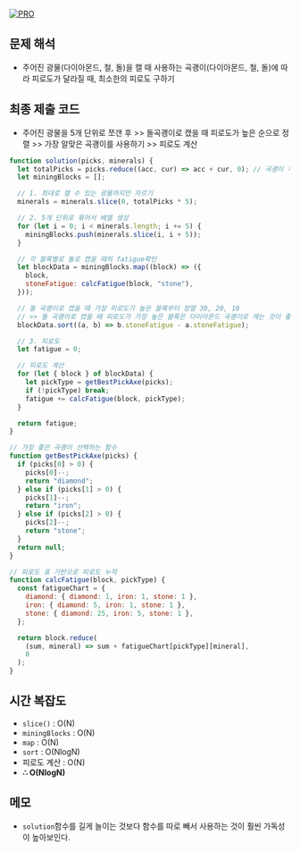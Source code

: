 [![PRO]][Link]

## 문제 해석

- 주어진 광물(다이아몬드, 철, 돌)을 캘 때 사용하는 곡괭이(다이아몬드, 철, 돌)에 따라 피로도가 달라질 때, 최소한의 피로도 구하기

## 최종 제출 코드

- 주어진 광물을 5개 단위로 쪼갠 후 >> 돌곡괭이로 캤을 때 피로도가 높은 순으로 정렬 >> 가장 알맞은 곡괭이를 사용하기 >> 피로도 계산

```js
function solution(picks, minerals) {
  let totalPicks = picks.reduce((acc, cur) => acc + cur, 0); // 곡괭이 개수
  let miningBlocks = [];

  // 1. 최대로 캘 수 있는 광물까지만 자르기
  minerals = minerals.slice(0, totalPicks * 5);

  // 2. 5개 단위로 묶어서 배열 생성
  for (let i = 0; i < minerals.length; i += 5) {
    miningBlocks.push(minerals.slice(i, i + 5));
  }

  // 각 블록별로 돌로 캤을 때의 fatigue확인
  let blockData = miningBlocks.map((block) => ({
    block,
    stoneFatigue: calcFatigue(block, "stone"),
  }));

  // 돌 곡괭이로 캤을 때 가장 피로도가 높은 블록부터 정렬 30, 20, 10
  // >> 돌 곡괭이로 캤을 때 피로도가 가장 높은 블록은 다이아몬드 곡괭이로 캐는 것이 좋음
  blockData.sort((a, b) => b.stoneFatigue - a.stoneFatigue);

  // 3. 피로도
  let fatigue = 0;

  // 피로도 계산
  for (let { block } of blockData) {
    let pickType = getBestPickAxe(picks);
    if (!pickType) break;
    fatigue += calcFatigue(block, pickType);
  }

  return fatigue;
}

// 가장 좋은 곡괭이 선택하는 함수
function getBestPickAxe(picks) {
  if (picks[0] > 0) {
    picks[0]--;
    return "diamond";
  } else if (picks[1] > 0) {
    picks[1]--;
    return "iron";
  } else if (picks[2] > 0) {
    picks[2]--;
    return "stone";
  }
  return null;
}

// 피로도 표 기반으로 피로도 누적
function calcFatigue(block, pickType) {
  const fatigueChart = {
    diamond: { diamond: 1, iron: 1, stone: 1 },
    iron: { diamond: 5, iron: 1, stone: 1 },
    stone: { diamond: 25, iron: 5, stone: 1 },
  };

  return block.reduce(
    (sum, mineral) => sum + fatigueChart[pickType][mineral],
    0
  );
}
```

## 시간 복잡도

- `slice()` : O(N)
- `miningBlocks` : O(N)
- `map` : O(N)
- `sort` : O(NlogN)
- 피로도 계산 : O(N)
- **∴ O(NlogN)**

## 메모

- `solution`함수를 길게 늘이는 것보다 함수를 따로 빼서 사용하는 것이 훨씬 가독성이 높아보인다.

<!---------------------------------------------------------------------------->

[PRO]: https://github.com/GoSSaChin/algorithm-js/assets/107768516/67c43b52-bc3f-4571-a249-5519021afbb0
[Link]: https://school.programmers.co.kr/learn/courses/30/lessons/172927
